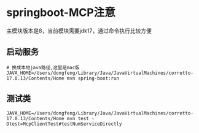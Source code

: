 # springboot-MCP注意

主模块版本是8，当前模块需要jdk17，通过命令执行比较方便
## 启动服务
```shell
# 换成本地java路径,这里是mac版
JAVA_HOME=/Users/dongfeng/Library/Java/JavaVirtualMachines/corretto-17.0.13/Contents/Home mvn spring-boot:run
```
## 测试类
```shell
JAVA_HOME=/Users/dongfeng/Library/Java/JavaVirtualMachines/corretto-17.0.13/Contents/Home mvn test -Dtest=McpClientTest#testNumServiceDirectly
```